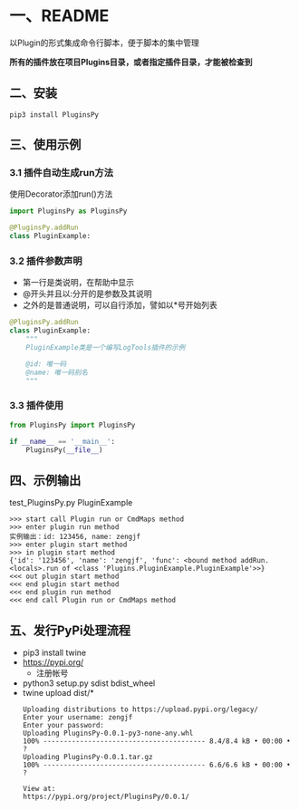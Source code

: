 # 一、README

以Plugin的形式集成命令行脚本，便于脚本的集中管理

**所有的插件放在项目Plugins目录，或者指定插件目录，才能被检查到**

## 二、安装

`pip3 install PluginsPy`

## 三、使用示例

### 3.1 插件自动生成run方法

使用Decorator添加run()方法

```python
import PluginsPy as PluginsPy

@PluginsPy.addRun
class PluginExample:
```

### 3.2 插件参数声明

* 第一行是类说明，在帮助中显示
* @开头并且以:分开的是参数及其说明
* 之外的是普通说明，可以自行添加，譬如以*号开始列表

```python
@PluginsPy.addRun
class PluginExample:
    """
    PluginExample类是一个编写LogTools插件的示例

    @id: 唯一码
    @name: 唯一码别名
    """
```

### 3.3 插件使用

```python
from PluginsPy import PluginsPy

if __name__ == '__main__':
    PluginsPy(__file__)
```

## 四、示例输出

test_PluginsPy.py PluginExample

```
>>> start call Plugin run or CmdMaps method
>>> enter plugin run method
实例输出：id: 123456, name: zengjf
>>> enter plugin start method
>>> in plugin start method
{'id': '123456', 'name': 'zengjf', 'func': <bound method addRun.<locals>.run of <class 'Plugins.PluginExample.PluginExample'>>}
<<< out plugin start method
<<< end plugin start method
<<< end plugin run method
<<< end call Plugin run or CmdMaps method
```

## 五、发行PyPi处理流程

* pip3 install twine
* https://pypi.org/
  * 注册帐号
* python3 setup.py sdist bdist_wheel
* twine upload dist/*
  ```
  Uploading distributions to https://upload.pypi.org/legacy/
  Enter your username: zengjf
  Enter your password:
  Uploading PluginsPy-0.0.1-py3-none-any.whl
  100% ---------------------------------------- 8.4/8.4 kB • 00:00 • ?
  Uploading PluginsPy-0.0.1.tar.gz
  100% ---------------------------------------- 6.6/6.6 kB • 00:00 • ?
  
  View at:
  https://pypi.org/project/PluginsPy/0.0.1/
  ```
